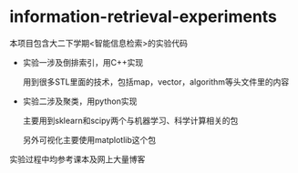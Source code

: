 # information-retrieval-experiments

本项目包含大二下学期<智能信息检索>的实验代码

- 实验一涉及倒排索引，用C++实现

  用到很多STL里面的技术，包括map，vector，algorithm等头文件里的内容
- 实验二涉及聚类，用python实现

  主要用到sklearn和scipy两个与机器学习、科学计算相关的包
  
  另外可视化主要使用matplotlib这个包

实验过程中均参考课本及网上大量博客
